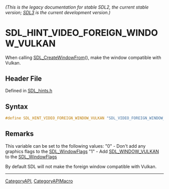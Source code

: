 ###### (This is the legacy documentation for stable SDL2, the current stable version; [SDL3](https://wiki.libsdl.org/SDL3/) is the current development version.)
# SDL_HINT_VIDEO_FOREIGN_WINDOW_VULKAN

When calling [SDL_CreateWindowFrom](SDL_CreateWindowFrom)(), make the window compatible with Vulkan.

## Header File

Defined in [SDL_hints.h](https://github.com/libsdl-org/SDL/blob/SDL2/include/SDL_hints.h)

## Syntax

```c
#define SDL_HINT_VIDEO_FOREIGN_WINDOW_VULKAN "SDL_VIDEO_FOREIGN_WINDOW_VULKAN"
```

## Remarks

This variable can be set to the following values: "0" - Don't add any
graphics flags to the [SDL_WindowFlags](SDL_WindowFlags) "1" - Add
[SDL_WINDOW_VULKAN](SDL_WINDOW_VULKAN) to the
[SDL_WindowFlags](SDL_WindowFlags)

By default SDL will not make the foreign window compatible with Vulkan.

----
[CategoryAPI](CategoryAPI), [CategoryAPIMacro](CategoryAPIMacro)

